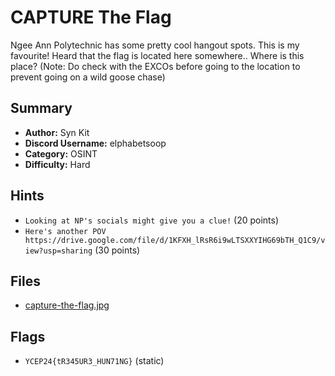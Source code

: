 # CAPTURE The Flag
Ngee Ann Polytechnic has some pretty cool hangout spots. This is my favourite! Heard that the flag is located here somewhere.. Where is this place? (Note: Do check with the EXCOs before going to the location to prevent going on a wild goose chase)

## Summary
- **Author:** Syn Kit
- **Discord Username:** elphabetsoop 
- **Category:** OSINT
- **Difficulty:** Hard

## Hints
- `Looking at NP's socials might give you a clue!` (20 points)
- `Here's another POV https://drive.google.com/file/d/1KFXH_lRsR6i9wLTSXXYIHG69bTH_Q1C9/view?usp=sharing` (30 points)

## Files
- [capture-the-flag.jpg](dist/capture-the-flag.jpg)
  
## Flags
- `YCEP24{tR345UR3_HUN71NG}` (static)
